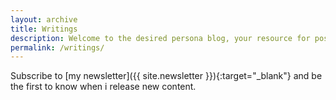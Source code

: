 ```yaml
---
layout: archive
title: Writings
description: Welcome to the desired persona blog, your resource for posts and tutorials about building passive revenue for your online business.
permalink: /writings/
---
```


Subscribe to [my newsletter]({{ site.newsletter }}){:target="_blank"} and be the first to know when i release new content.